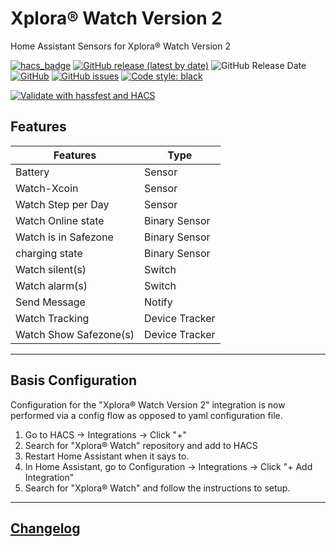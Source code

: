 # Xplora® Watch Version 2

Home Assistant Sensors for Xplora® Watch Version 2

[![hacs_badge](https://img.shields.io/badge/HACS-Default-orange.svg?style=for-the-badge&logo=appveyor)](https://github.com/custom-components/hacs)
[![GitHub release (latest by date)](https://img.shields.io/github/v/release/Ludy87/xplora_watch?style=for-the-badge&logo=appveyor)](https://github.com/Ludy87/xplora_watch/releases)
![GitHub Release Date](https://img.shields.io/github/release-date/Ludy87/xplora_watch)
[![GitHub](https://img.shields.io/github/license/Ludy87/xplora_watch?style=for-the-badge&logo=appveyor)](LICENSE)
[![GitHub issues](https://img.shields.io/github/issues/Ludy87/xplora_watch?style=for-the-badge&logo=appveyor)](https://github.com/Ludy87/xplora_watch/issues)
[![Code style: black](https://img.shields.io/badge/code%20style-black-000000.svg?style=for-the-badge&logo=appveyor)](https://github.com/psf/black)

[![Validate with hassfest and HACS](https://github.com/Ludy87/xplora_watch/actions/workflows/hassfest.yaml/badge.svg)](https://github.com/Ludy87/xplora_watch/actions/workflows/hassfest.yaml)

## Features

Features | Type
---|---
Battery | Sensor
Watch-Xcoin | Sensor
Watch Step per Day | Sensor
Watch Online state | Binary Sensor
Watch is in Safezone | Binary Sensor
charging state | Binary Sensor
Watch silent(s) | Switch
Watch alarm(s) | Switch
Send Message | Notify
Watch Tracking | Device Tracker
Watch Show Safezone(s) | Device Tracker
---

## Basis Configuration

Configuration for the "Xplora® Watch Version 2" integration is now performed via a config flow as opposed to yaml configuration file.

1. Go to HACS -> Integrations -> Click "+"
2. Search for "Xplora® Watch" repository and add to HACS
3. Restart Home Assistant when it says to.
4. In Home Assistant, go to Configuration -> Integrations -> Click "+ Add Integration"
5. Search for "Xplora® Watch" and follow the instructions to setup.

---

## [Changelog](https://github.com/Ludy87/xplora_watch/blob/main/CHANGELOG.md)